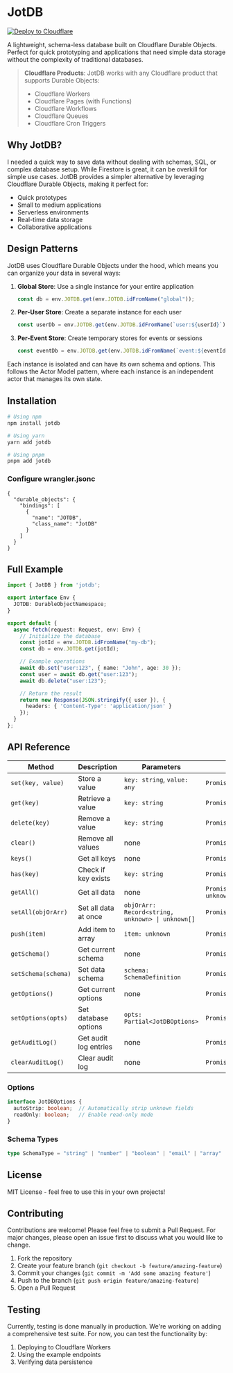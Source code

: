 # JotDB

[![Deploy to Cloudflare](https://deploy.workers.cloudflare.com/button)](https://deploy.workers.cloudflare.com/?url=https://github.com/acoyfellow/jotdb)

A lightweight, schema-less database built on Cloudflare Durable Objects. Perfect for quick prototyping and applications that need simple data storage without the complexity of traditional databases.

> **Cloudflare Products**: JotDB works with any Cloudflare product that supports Durable Objects:
> - Cloudflare Workers
> - Cloudflare Pages (with Functions)
> - Cloudflare Workflows
> - Cloudflare Queues
> - Cloudflare Cron Triggers

## Why JotDB?

I needed a quick way to save data without dealing with schemas, SQL, or complex database setup. While Firestore is great, it can be overkill for simple use cases. JotDB provides a simpler alternative by leveraging Cloudflare Durable Objects, making it perfect for:

- Quick prototypes
- Small to medium applications
- Serverless environments
- Real-time data storage
- Collaborative applications

## Design Patterns

JotDB uses Cloudflare Durable Objects under the hood, which means you can organize your data in several ways:

1. **Global Store**: Use a single instance for your entire application
   ```typescript
   const db = env.JOTDB.get(env.JOTDB.idFromName("global"));
   ```

2. **Per-User Store**: Create a separate instance for each user
   ```typescript
   const userDb = env.JOTDB.get(env.JOTDB.idFromName(`user:${userId}`));
   ```

3. **Per-Event Store**: Create temporary stores for events or sessions
   ```typescript
   const eventDb = env.JOTDB.get(env.JOTDB.idFromName(`event:${eventId}`));
   ```

Each instance is isolated and can have its own schema and options. This follows the Actor Model pattern, where each instance is an independent actor that manages its own state.

## Installation

```bash
# Using npm
npm install jotdb

# Using yarn
yarn add jotdb

# Using pnpm
pnpm add jotdb
```

### Configure wrangler.jsonc

```jsonc
{
  "durable_objects": {
    "bindings": [
      {
        "name": "JOTDB",
        "class_name": "JotDB"
      }
    ]
  }
}
```

## Full Example

```typescript
import { JotDB } from 'jotdb';

export interface Env {
  JOTDB: DurableObjectNamespace;
}

export default {
  async fetch(request: Request, env: Env) {
    // Initialize the database
    const jotId = env.JOTDB.idFromName("my-db");
    const db = env.JOTDB.get(jotId);

    // Example operations
    await db.set("user:123", { name: "John", age: 30 });
    const user = await db.get("user:123");
    await db.delete("user:123");

    // Return the result
    return new Response(JSON.stringify({ user }), {
      headers: { 'Content-Type': 'application/json' }
    });
  }
};
```

## API Reference

| Method | Description | Parameters | Returns |
|--------|-------------|------------|---------|
| `set(key, value)` | Store a value | `key: string`, `value: any` | `Promise<void>` |
| `get(key)` | Retrieve a value | `key: string` | `Promise<any>` |
| `delete(key)` | Remove a value | `key: string` | `Promise<void>` |
| `clear()` | Remove all values | none | `Promise<void>` |
| `keys()` | Get all keys | none | `Promise<string[]>` |
| `has(key)` | Check if key exists | `key: string` | `Promise<boolean>` |
| `getAll()` | Get all data | none | `Promise<Record<string, unknown> \| unknown[]>` |
| `setAll(objOrArr)` | Set all data at once | `objOrArr: Record<string, unknown> \| unknown[]` | `Promise<void>` |
| `push(item)` | Add item to array | `item: unknown` | `Promise<void>` |
| `getSchema()` | Get current schema | none | `Promise<SchemaDefinition>` |
| `setSchema(schema)` | Set data schema | `schema: SchemaDefinition` | `Promise<void>` |
| `getOptions()` | Get current options | none | `Promise<JotDBOptions>` |
| `setOptions(opts)` | Set database options | `opts: Partial<JotDBOptions>` | `Promise<void>` |
| `getAuditLog()` | Get audit log entries | none | `Promise<AuditLogEntry[]>` |
| `clearAuditLog()` | Clear audit log | none | `Promise<void>` |

### Options

```typescript
interface JotDBOptions {
  autoStrip: boolean;  // Automatically strip unknown fields
  readOnly: boolean;   // Enable read-only mode
}
```

### Schema Types

```typescript
type SchemaType = "string" | "number" | "boolean" | "email" | "array" | "object" | "any";
```

## License

MIT License - feel free to use this in your own projects!

## Contributing

Contributions are welcome! Please feel free to submit a Pull Request. For major changes, please open an issue first to discuss what you would like to change.

1. Fork the repository
2. Create your feature branch (`git checkout -b feature/amazing-feature`)
3. Commit your changes (`git commit -m 'Add some amazing feature'`)
4. Push to the branch (`git push origin feature/amazing-feature`)
5. Open a Pull Request

## Testing

Currently, testing is done manually in production. We're working on adding a comprehensive test suite. For now, you can test the functionality by:

1. Deploying to Cloudflare Workers
2. Using the example endpoints
3. Verifying data persistence